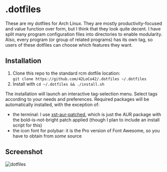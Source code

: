 # .dotfiles
These are my dotfiles for Arch Linux. They are mostly productivity-focused and value function over form, but I think that they look quite decent.
I have split many program configuration files into directories to enable modularity.
Also, every program (or group of related programs) has its own tag, so users of these dotfiles can choose which features they want.

## Installation
1. Clone this repo to the standard rcm dotfile location:  
   `git clone https://github.com/42LoCo42/.dotfiles ~/.dotfiles`
2. Install with `cd ~/.dotfiles && ./install.sh`

The installation will launch an interactive tag-selection menu. Select tags according to your needs and preferences.
Required packages will be automatically installed, with the exception of:
- the terminal: I use [xst-aur-patched](https://github.com/42LoCo42/xst-aur-patched), which is just the AUR package
  with the bold-is-not-bright patch applied (though I plan to include an install script for this)
- the icon font for polybar: it is the Pro version of Font Awesome, so you have to obtain from *some* source

## Screenshot
![dotfiles](https://user-images.githubusercontent.com/39183040/165969701-acde10e3-80b6-4d70-ad6f-1d6bb61357b9.png)
